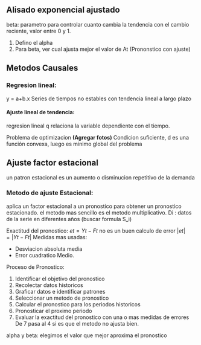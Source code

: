 ## Alisado exponencial ajustado
beta: parametro para controlar cuanto cambia la tendencia con el cambio reciente, valor entre 0 y 1.
1. Defino el alpha
2. Para beta, ver cual ajusta mejor el valor de At (Prononstico con ajuste)

## Metodos Causales
### Regresion lineal:
y = a+b.x
Series de tiempos no estables con tendencia lineal a largo plazo
#### Ajuste lineal de tendencia:
regresion lineal q relaciona la variable dependiente con el tiempo.

Problema de optimizacion
**(Agregar fotos)**
Condicion suficiente, d es una función convexa, luego es minimo global del problema

## Ajuste factor estacional
un patron estacional es un aumento o disminucion repetitivo de la demanda 
### Metodo de ajuste Estacional:
aplica un factor estacional a un pronostico para obtener un pronostico estacionado.
el metodo mas sencillo es el metodo multiplicativo.
 Di : datos de la serie en diferentes años
 (buscar formula S_i)

Exactitud del pronostico:
$et = Yt - Ft$
no es un buen calculo de error
$|et| = |Yt - Ft|$
Medidas mas usadas:
- Desviacion absoluta media 
- Error cuadratico Medio.

Proceso de Pronostico:
1. Identificar el objetivo del pronostico
2. Recolectar datos historicos
3. Graficar datos e identificar patrones
4. Seleccionar un metodo de pronostico
5. Calcular el pronostico para los periodos historicos
6. Pronosticar el proximo periodo
7. Evaluar la exactitud del pronostico con una o mas medidas de errores
De 7 pasa al 4 si es que el metodo no ajusta bien.

alpha y beta: elegimos el valor que mejor aproxima el pronostico

